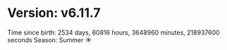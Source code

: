 # Version: v6.11.7
Time since birth: 2534 days, 60816 hours, 3648960 minutes, 218937600 seconds
Season: Summer ☀️
